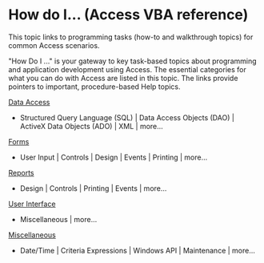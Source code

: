 
# How do I... (Access VBA reference)

This topic links to programming tasks (how-to and walkthrough topics) for common Access scenarios.

"How Do I ..." is your gateway to key task-based topics about programming and application development using Access. The essential categories for what you can do with Access are listed in this topic. The links provide pointers to important, procedure-based Help topics.

[Data Access](d3f778f5-d6e6-bb99-0c8b-da295c5214ff.md)


-  Structured Query Language (SQL) | Data Access Objects (DAO) | ActiveX Data Objects (ADO) | XML | more...
    
[Forms](42a7ed77-e7cc-d945-00b2-9c10a3392223.md)

- User Input | Controls | Design | Events | Printing | more...
    
[Reports](1ba67d04-87b8-d466-3dc5-4443df2e99f3.md)

-  Design | Controls | Printing | Events | more...
    
[User Interface](ae1b163d-21a6-3ac2-91e7-f0506fd4842f.md)

-  Miscellaneous | more...
    
[Miscellaneous](719a36c4-5c3c-0a95-2393-b35666ed32ab.md)


- Date/Time | Criteria Expressions | Windows API | Maintenance | more...
    

